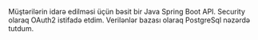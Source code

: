 Müştərilərin idarə edilməsi üçün bəsit bir Java Spring Boot API. Security olaraq OAuth2 istifadə etdim. Verilənlər bazası olaraq PostgreSql nəzərdə tutdum.
